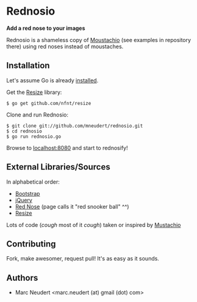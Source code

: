 # Rednosio
**Add a red nose to your images**

Rednosio is a shameless copy of
[Moustachio](http://code.google.com/p/appengine-go/)
(see examples in repository there) using red noses instead of moustaches.


## Installation

Let's assume Go is already [installed](http://golang.org/doc/install).

Get the [Resize](https://github.com/nfnt/resize) library:

    $ go get github.com/nfnt/resize

Clone and run Rednosio:

    $ git clone git://github.com/mneudert/rednosio.git
    $ cd rednosio
    $ go run rednosio.go

Browse to [localhost:8080](http://localhost:8080) and start to rednosify!


## External Libraries/Sources

In alphabetical order:

- [Bootstrap](http://twitter.github.com/bootstrap/)
- [jQuery](http://jquery.com/)
- [Red Nose](http://www.pdclipart.org/displayimage.php?album=117&pos=9)
(page calls it "red snooker ball" ^^)
- [Resize](https://github.com/nfnt/resize)

Lots of code (*cough* most of it *cough*) taken or inspired by
[Mustachio](https://code.google.com/p/appengine-go/source/browse/example/moustachio)


## Contributing

Fork, make awesomer, request pull! It's as easy as it sounds.


## Authors

* Marc Neudert <marc.neudert (at) gmail (dot) com>